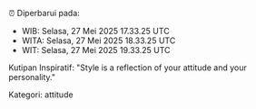 ⏰ Diperbarui pada:
- WIB: Selasa, 27 Mei 2025 17.33.25 UTC
- WITA: Selasa, 27 Mei 2025 18.33.25 UTC
- WIT: Selasa, 27 Mei 2025 19.33.25 UTC

Kutipan Inspiratif:
"Style is a reflection of your attitude and your personality."


Kategori: attitude

